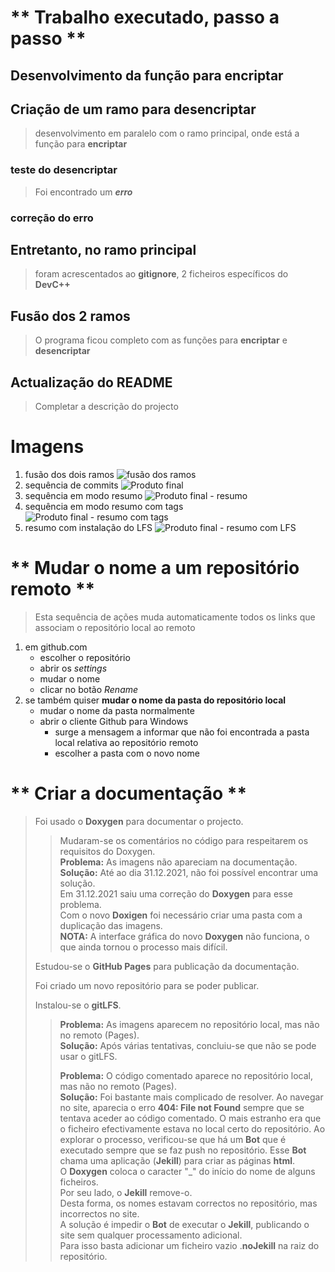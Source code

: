 
# \*\* Trabalho executado, passo a passo \*\*

## Desenvolvimento da função para encriptar

## Criação de um ramo para desencriptar

> desenvolvimento em paralelo com o ramo principal, onde está a função para **encriptar**

### teste do desencriptar

> Foi encontrado um ***erro***

### correção do erro

## Entretanto, no ramo principal

> foram acrescentados ao **gitignore**, 2 ficheiros específicos do **DevC++**

## Fusão dos 2 ramos

> O programa ficou completo com as funções para **encriptar** e **desencriptar**

## Actualização do README

> Completar a descrição do projecto

# Imagens

1. fusão dos dois ramos
![fusão dos ramos](images/Merge_decrypt.JPG)
2. sequência de commits
![Produto final](images/Log_after_updt_README.JPG)
3. sequência em modo resumo
![Produto final - resumo](images/logResumo.JPG)
4. sequência em modo resumo com tags
![Produto final - resumo com tags](images/logResumoTag.JPG)
5. resumo com instalação do LFS
![Produto final - resumo com LFS](images/logResumoLFS.JPG)

# \*\* Mudar o nome a um repositório remoto \*\*

> Esta sequência de ações muda automaticamente todos os links que associam o repositório local ao remoto

1. em github.com
    * escolher o repositório
    * abrir os *settings*
    * mudar o nome
    * clicar no botão *Rename*
2. se também quiser **mudar o nome da pasta do repositório local**
    * mudar o nome da pasta normalmente
    * abrir o cliente Github para Windows
        * surge a mensagem a informar que não foi encontrada a pasta local relativa ao repositório remoto
        * escolher a pasta com o novo nome

# \*\* Criar a documentação \*\*

> Foi usado o **Doxygen** para documentar o projecto.
>> Mudaram-se os comentários no código para respeitarem os requisitos do Doxygen.  
>> **Problema:** As imagens não apareciam na documentação.  
>> **Solução:** Até ao dia 31.12.2021, não foi possível encontrar uma solução.  
>> Em 31.12.2021 saiu uma correção do **Doxygen** para esse problema.  
>> Com o novo **Doxigen** foi necessário criar uma pasta com a duplicação das imagens.  
>>  **NOTA:** A interface gráfica do novo **Doxygen** não funciona, o que ainda tornou o
>> processo mais difícil.  
> 
> Estudou-se o **GitHub Pages** para publicação da documentação.
>  
> Foi criado um novo repositório para se poder publicar.
>  
> Instalou-se o **gitLFS**.  
>> **Problema:** As imagens aparecem no repositório local, mas não no remoto (Pages).  
>> **Solução:** Após várias tentativas, concluiu-se que não se pode usar o gitLFS.  
>>  
>> **Problema:** O código comentado aparece no repositório local, mas não no remoto (Pages).  
>> **Solução:** Foi bastante mais complicado de resolver. Ao navegar no site,
>> aparecia o erro **404: File not Found** sempre que se tentava aceder ao código comentado.
>> O mais estranho era que o ficheiro efectivamente estava no local certo do repositório. Ao
>> explorar o processo, verificou-se que há um **Bot** que é executado sempre que se faz push no
>> repositório. Esse **Bot** chama uma aplicação (**Jekill**) para criar as páginas **html**.  
>> O **Doxygen** coloca o caracter "_" do início do nome de alguns ficheiros.  
>> Por seu lado, o **Jekill** remove-o.  
>> Desta forma, os nomes estavam correctos no repositório, mas incorrectos no site.  
>> A solução é impedir o **Bot** de executar o **Jekill**, publicando o site sem qualquer
>> processamento adicional.  
>> Para isso basta adicionar um ficheiro vazio .**noJekill** na raiz do repositório.
